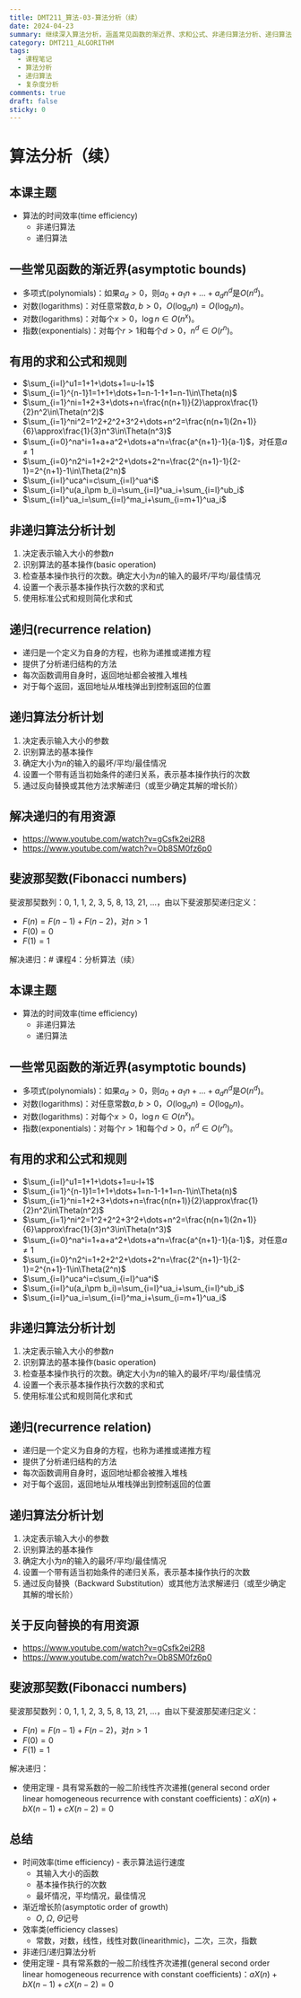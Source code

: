 ```yaml
---
title: DMT211_算法-03-算法分析（续）
date: 2024-04-23
summary: 继续深入算法分析，涵盖常见函数的渐近界、求和公式、非递归算法分析、递归算法分析、递归关系求解以及斐波那契数列的递归分析方法。
category: DMT211_ALGORITHM
tags:
  - 课程笔记
  - 算法分析
  - 递归算法
  - 复杂度分析
comments: true
draft: false
sticky: 0
---
```

# 算法分析（续）

## 本课主题
- 算法的时间效率(time efficiency)
  - 非递归算法
  - 递归算法

## 一些常见函数的渐近界(asymptotic bounds)
- 多项式(polynomials)：如果$a_d>0$，则$a_0+a_1n+\dots+a_dn^d$是$O(n^d)$。
- 对数(logarithms)：对任意常数$a,b>0$，$O(\log_an)=O(\log_bn)$。
- 对数(logarithms)：对每个$x>0$，$\log n\in O(n^x)$。
- 指数(exponentials)：对每个$r>1$和每个$d>0$，$n^d\in O(r^n)$。

## 有用的求和公式和规则
- $\sum_{i=l}^u1=1+1+\dots+1=u-l+1$
- $\sum_{i=1}^{n-1}1=1+1+\dots+1=n-1-1+1=n-1\in\Theta(n)$
- $\sum_{i=1}^ni=1+2+3+\dots+n=\frac{n(n+1)}{2}\approx\frac{1}{2}n^2\in\Theta(n^2)$
- $\sum_{i=1}^ni^2=1^2+2^2+3^2+\dots+n^2=\frac{n(n+1)(2n+1)}{6}\approx\frac{1}{3}n^3\in\Theta(n^3)$
- $\sum_{i=0}^na^i=1+a+a^2+\dots+a^n=\frac{a^{n+1}-1}{a-1}$，对任意$a\neq1$
- $\sum_{i=0}^n2^i=1+2+2^2+\dots+2^n=\frac{2^{n+1}-1}{2-1}=2^{n+1}-1\in\Theta(2^n)$
- $\sum_{i=l}^uca^i=c\sum_{i=l}^ua^i$
- $\sum_{i=l}^u(a_i\pm b_i)=\sum_{i=l}^ua_i+\sum_{i=l}^ub_i$
- $\sum_{i=l}^ua_i=\sum_{i=l}^ma_i+\sum_{i=m+1}^ua_i$

## 非递归算法分析计划
1. 决定表示输入大小的参数$n$
2. 识别算法的基本操作(basic operation)
3. 检查基本操作执行的次数。确定大小为$n$的输入的最坏/平均/最佳情况
4. 设置一个表示基本操作执行次数的求和式
5. 使用标准公式和规则简化求和式

## 递归(recurrence relation)
- 递归是一个定义为自身的方程，也称为递推或递推方程
- 提供了分析递归结构的方法
- 每次函数调用自身时，返回地址都会被推入堆栈
- 对于每个返回，返回地址从堆栈弹出到控制返回的位置

## 递归算法分析计划
1. 决定表示输入大小的参数
2. 识别算法的基本操作
3. 确定大小为$n$的输入的最坏/平均/最佳情况  
4. 设置一个带有适当初始条件的递归关系，表示基本操作执行的次数
5. 通过反向替换或其他方法求解递归（或至少确定其解的增长阶）

## 解决递归的有用资源
- https://www.youtube.com/watch?v=gCsfk2ei2R8
- https://www.youtube.com/watch?v=Ob8SM0fz6p0

## 斐波那契数(Fibonacci numbers)
斐波那契数列：0, 1, 1, 2, 3, 5, 8, 13, 21, ...，由以下斐波那契递归定义：
- $F(n)=F(n-1)+F(n-2)$，对$n>1$
- $F(0)=0$
- $F(1)=1$

解决递归：# 课程4：分析算法（续）

## 本课主题
- 算法的时间效率(time efficiency)
  - 非递归算法
  - 递归算法

## 一些常见函数的渐近界(asymptotic bounds)
- 多项式(polynomials)：如果$a_d>0$，则$a_0+a_1n+\dots+a_dn^d$是$O(n^d)$。
- 对数(logarithms)：对任意常数$a,b>0$，$O(\log_an)=O(\log_bn)$。
- 对数(logarithms)：对每个$x>0$，$\log n\in O(n^x)$。
- 指数(exponentials)：对每个$r>1$和每个$d>0$，$n^d\in O(r^n)$。

## 有用的求和公式和规则
- $\sum_{i=l}^u1=1+1+\dots+1=u-l+1$
- $\sum_{i=1}^{n-1}1=1+1+\dots+1=n-1-1+1=n-1\in\Theta(n)$
- $\sum_{i=1}^ni=1+2+3+\dots+n=\frac{n(n+1)}{2}\approx\frac{1}{2}n^2\in\Theta(n^2)$
- $\sum_{i=1}^ni^2=1^2+2^2+3^2+\dots+n^2=\frac{n(n+1)(2n+1)}{6}\approx\frac{1}{3}n^3\in\Theta(n^3)$
- $\sum_{i=0}^na^i=1+a+a^2+\dots+a^n=\frac{a^{n+1}-1}{a-1}$，对任意$a\neq1$
- $\sum_{i=0}^n2^i=1+2+2^2+\dots+2^n=\frac{2^{n+1}-1}{2-1}=2^{n+1}-1\in\Theta(2^n)$
- $\sum_{i=l}^uca^i=c\sum_{i=l}^ua^i$
- $\sum_{i=l}^u(a_i\pm b_i)=\sum_{i=l}^ua_i+\sum_{i=l}^ub_i$
- $\sum_{i=l}^ua_i=\sum_{i=l}^ma_i+\sum_{i=m+1}^ua_i$

## 非递归算法分析计划
1. 决定表示输入大小的参数$n$
2. 识别算法的基本操作(basic operation)
3. 检查基本操作执行的次数。确定大小为$n$的输入的最坏/平均/最佳情况
4. 设置一个表示基本操作执行次数的求和式
5. 使用标准公式和规则简化求和式

## 递归(recurrence relation)
- 递归是一个定义为自身的方程，也称为递推或递推方程
- 提供了分析递归结构的方法
- 每次函数调用自身时，返回地址都会被推入堆栈
- 对于每个返回，返回地址从堆栈弹出到控制返回的位置

## 递归算法分析计划
1. 决定表示输入大小的参数
2. 识别算法的基本操作
3. 确定大小为$n$的输入的最坏/平均/最佳情况  
4. 设置一个带有适当初始条件的递归关系，表示基本操作执行的次数
5. 通过反向替换（Backward Substitution）或其他方法求解递归（或至少确定其解的增长阶）

## 关于反向替换的有用资源
- https://www.youtube.com/watch?v=gCsfk2ei2R8
- https://www.youtube.com/watch?v=Ob8SM0fz6p0

## 斐波那契数(Fibonacci numbers)
斐波那契数列：0, 1, 1, 2, 3, 5, 8, 13, 21, ...，由以下斐波那契递归定义：
- $F(n)=F(n-1)+F(n-2)$，对$n>1$
- $F(0)=0$
- $F(1)=1$

解决递归：
- 使用定理 - 具有常系数的一般二阶线性齐次递推(general second order linear homogeneous recurrence with constant coefficients)：$aX(n)+bX(n-1)+cX(n-2)=0$

## 总结
- 时间效率(time efficiency) - 表示算法运行速度
  - 其输入大小的函数
  - 基本操作执行的次数
  - 最坏情况，平均情况，最佳情况
- 渐近增长阶(asymptotic order of growth)
  - $O$, $\Omega$, $\Theta$记号
- 效率类(efficiency classes)
  - 常数，对数，线性，线性对数(linearithmic)，二次，三次，指数
- 非递归/递归算法分析
- 使用定理 - 具有常系数的一般二阶线性齐次递推(general second order linear homogeneous recurrence with constant coefficients)：$aX(n)+bX(n-1)+cX(n-2)=0$